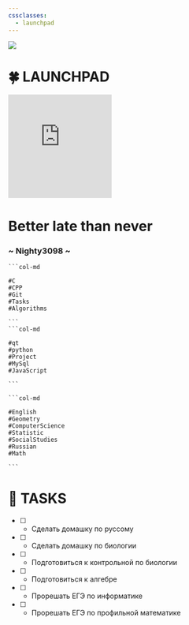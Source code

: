 ```yaml
---
cssclasses:
  - launchpad
---
```


<img src="https://github.com/Nighty3098/MY_NOTES/blob/main/obsidian-banner-2.png?raw=true" class="header_image" />


<h1 class="main_header">🍀 LAUNCHPAD</h1>
<div class="clock_widget"><iframe  src="https://free.timeanddate.com/clock/i9my1d0d/n375/szw210/szh210/hocfff/hbw0/cf100/hgr0/fav0/fiv0/mqc000/mqs2/mql3/mqw4/mqd70/mhc000/mhs2/mhl3/mhw4/mhd70/mmv0/hhs3/hms3/hsc00f" frameborder="0" width="210" height="210"></iframe></div>


<div class="note_2">
	<h1 class="note">Better late than never</h1>
	<h3 class="author">~ Nighty3098 ~</h3>
</div>



````col
```col-md

#C 
#CPP
#Git 
#Tasks 
#Algorithms

```
```col-md

#qt 
#python
#Project
#MySql
#JavaScript

```

```col-md

#English 
#Geometry 
#ComputerScience 
#Statistic 
#SocialStudies 
#Russian 
#Math 

```

````





<h1 class="main_header">🚀 TASKS</h1>


- [ ] - Сделать домашку по руссому
- [ ] - Сделать домашку по биологии
- [ ] - Подготовиться к контрольной по биологии
- [ ] - Подготовиться к алгебре
- [ ] - Прорешать ЕГЭ по информатике
- [ ] - Прорешать ЕГЭ по профильной математике